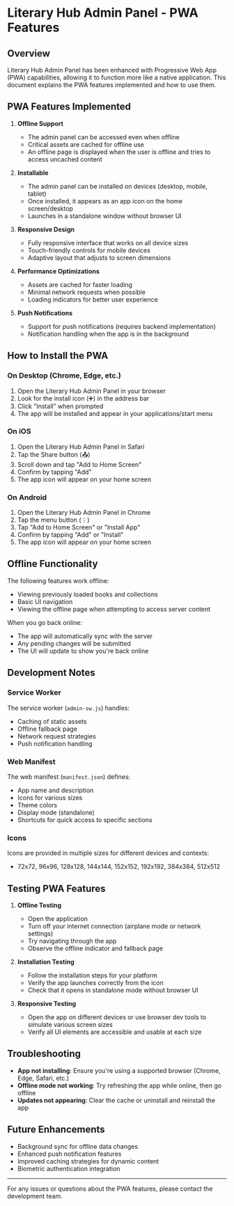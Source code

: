 # Literary Hub Admin Panel - PWA Features

## Overview

Literary Hub Admin Panel has been enhanced with Progressive Web App (PWA) capabilities, allowing it to function more like a native application. This document explains the PWA features implemented and how to use them.

## PWA Features Implemented

1. **Offline Support**
   - The admin panel can be accessed even when offline
   - Critical assets are cached for offline use
   - An offline page is displayed when the user is offline and tries to access uncached content

2. **Installable**
   - The admin panel can be installed on devices (desktop, mobile, tablet)
   - Once installed, it appears as an app icon on the home screen/desktop
   - Launches in a standalone window without browser UI

3. **Responsive Design**
   - Fully responsive interface that works on all device sizes
   - Touch-friendly controls for mobile devices
   - Adaptive layout that adjusts to screen dimensions

4. **Performance Optimizations**
   - Assets are cached for faster loading
   - Minimal network requests when possible
   - Loading indicators for better user experience

5. **Push Notifications**
   - Support for push notifications (requires backend implementation)
   - Notification handling when the app is in the background

## How to Install the PWA

### On Desktop (Chrome, Edge, etc.)
1. Open the Literary Hub Admin Panel in your browser
2. Look for the install icon (➕) in the address bar
3. Click "Install" when prompted
4. The app will be installed and appear in your applications/start menu

### On iOS
1. Open the Literary Hub Admin Panel in Safari
2. Tap the Share button (📤)
3. Scroll down and tap "Add to Home Screen"
4. Confirm by tapping "Add"
5. The app icon will appear on your home screen

### On Android
1. Open the Literary Hub Admin Panel in Chrome
2. Tap the menu button (⋮)
3. Tap "Add to Home Screen" or "Install App"
4. Confirm by tapping "Add" or "Install"
5. The app icon will appear on your home screen

## Offline Functionality

The following features work offline:
- Viewing previously loaded books and collections
- Basic UI navigation
- Viewing the offline page when attempting to access server content

When you go back online:
- The app will automatically sync with the server
- Any pending changes will be submitted
- The UI will update to show you're back online

## Development Notes

### Service Worker
The service worker (`admin-sw.js`) handles:
- Caching of static assets
- Offline fallback page
- Network request strategies
- Push notification handling

### Web Manifest
The web manifest (`manifest.json`) defines:
- App name and description
- Icons for various sizes
- Theme colors
- Display mode (standalone)
- Shortcuts for quick access to specific sections

### Icons
Icons are provided in multiple sizes for different devices and contexts:
- 72x72, 96x96, 128x128, 144x144, 152x152, 192x192, 384x384, 512x512

## Testing PWA Features

1. **Offline Testing**
   - Open the application
   - Turn off your internet connection (airplane mode or network settings)
   - Try navigating through the app
   - Observe the offline indicator and fallback page

2. **Installation Testing**
   - Follow the installation steps for your platform
   - Verify the app launches correctly from the icon
   - Check that it opens in standalone mode without browser UI

3. **Responsive Testing**
   - Open the app on different devices or use browser dev tools to simulate various screen sizes
   - Verify all UI elements are accessible and usable at each size

## Troubleshooting

- **App not installing**: Ensure you're using a supported browser (Chrome, Edge, Safari, etc.)
- **Offline mode not working**: Try refreshing the app while online, then go offline
- **Updates not appearing**: Clear the cache or uninstall and reinstall the app

## Future Enhancements

- Background sync for offline data changes
- Enhanced push notification features
- Improved caching strategies for dynamic content
- Biometric authentication integration

---

For any issues or questions about the PWA features, please contact the development team. 